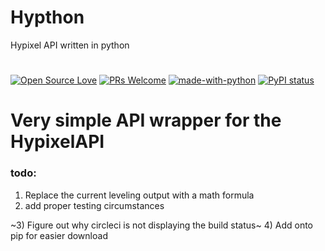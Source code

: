 # Hypthon
Hypixel API written in python
#
[![Open Source Love](https://badges.frapsoft.com/os/v1/open-source.png?v=103)](https://github.com/Eros/Hypthon)
[![PRs Welcome](https://img.shields.io/badge/PRs-welcome-brightgreen.svg?style=flat-square)](https://github.com/Eros/Hypthon/pulls)
[![made-with-python](https://img.shields.io/badge/Made%20with-Python-1f425f.svg)](https://www.python.org/)
[![PyPI status](https://img.shields.io/pypi/status/ansicolortags.svg)]()

# Very simple API wrapper for the HypixelAPI
### todo:
1) Replace the current leveling output with a math formula
2) add proper testing circumstances

~3) Figure out why circleci is not displaying the build status~
4) Add onto pip for easier download
